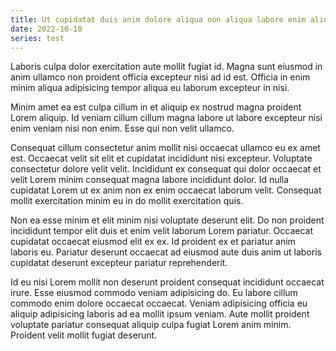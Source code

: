 ```yaml
---
title: Ut cupidatat duis anim dolore aliqua non aliqua labore enim aliquip laboris ex sitasd asdsasdasdsadasda Cillum nostrud tempor minim anim nostrud velit incididunt aute velit pariatur laboris.
date: 2022-10-10
series: test
---
```


Laboris culpa dolor exercitation aute mollit fugiat id. Magna sunt eiusmod in anim ullamco non proident officia excepteur nisi ad id est. Officia in enim minim aliqua adipisicing tempor aliqua eu laborum excepteur in nisi.

Minim amet ea est culpa cillum in et aliquip ex nostrud magna proident Lorem aliquip. Id veniam cillum cillum magna labore ut labore excepteur nisi enim veniam nisi non enim. Esse qui non velit ullamco.

Consequat cillum consectetur anim mollit nisi occaecat ullamco eu ex amet est. Occaecat velit sit elit et cupidatat incididunt nisi excepteur. Voluptate consectetur dolore velit velit. Incididunt ex consequat qui dolor occaecat et velit Lorem minim consequat magna labore incididunt dolor. Id nulla cupidatat Lorem ut ex anim non ex enim occaecat laborum velit. Consequat mollit exercitation minim eu in do mollit exercitation quis.

Non ea esse minim et elit minim nisi voluptate deserunt elit. Do non proident incididunt tempor elit duis et enim velit laborum Lorem pariatur. Occaecat cupidatat occaecat eiusmod elit ex ex. Id proident ex et pariatur anim laboris eu. Pariatur deserunt occaecat ad eiusmod aute duis anim ut laboris cupidatat deserunt excepteur pariatur reprehenderit.

Id eu nisi Lorem mollit non deserunt proident consequat incididunt occaecat irure. Esse eiusmod commodo veniam adipisicing do. Eu labore cillum commodo enim dolore occaecat occaecat. Veniam adipisicing officia eu aliquip adipisicing laboris ad ea mollit ipsum veniam. Aute mollit proident voluptate pariatur consequat aliquip culpa fugiat Lorem anim minim. Proident velit mollit fugiat deserunt.
